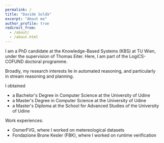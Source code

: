 ```yaml
---
permalink: /
title: "Davide Soldà"
excerpt: "About me"
author_profile: true
redirect_from: 
  - /about/
  - /about.html
---
```



I am a PhD candidate at the Knowledge-Based Systems (KBS) at TU Wien, under the supervision of Thomas Eiter. Here, I am part of the LogiCS-COFUND doctoral programme.

Broadly, my research interests lie in automated reasoning, and particularly in stream reasoning and planning.

I obtained
- a Bachelor's Degree in Computer Science at the University of Udine
- a Master's Degree in Computer Science at the University of Udine
- a Master's Diploma at the School for Advanced Studies of the University of Udine 

Work experiences:
- OsmerFVG, where I worked on metereological datasets
- Fondazione Brune Kesler (FBK), where I worked on runtime verification
